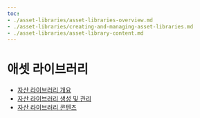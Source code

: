 ```yaml
---
toc:
- ./asset-libraries/asset-libraries-overview.md
- ./asset-libraries/creating-and-managing-asset-libraries.md
- ./asset-libraries/asset-library-content.md
---
```

# 애셋 라이브러리

* [자산 라이브러리 개요](asset-libraries/asset-libraries-overview.md)
* [자산 라이브러리 생성 및 관리](asset-libraries/creating-and-managing-asset-libraries.md)
* [자산 라이브러리 콘텐츠](asset-libraries/asset-library-content.md)

